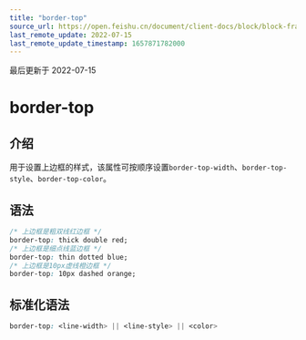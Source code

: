 ```yaml
---
title: "border-top"
source_url: https://open.feishu.cn/document/client-docs/block/block-frame/code-components-and-structure/view-layer/ttss/attributes/border/border-top
last_remote_update: 2022-07-15
last_remote_update_timestamp: 1657871782000
---
```

最后更新于 2022-07-15

# border-top

## 介绍

用于设置上边框的样式，该属性可按顺序设置`border-top-width`、`border-top-style`、`border-top-color`。

## 语法

```css
/* 上边框是粗双线红边框 */
border-top: thick double red;
/* 上边框是细点线蓝边框 */
border-top: thin dotted blue;
/* 上边框是10px虚线橙边框 */
border-top: 10px dashed orange;
```

## 标准化语法

```css
border-top: <line-width> || <line-style> || <color>
```
